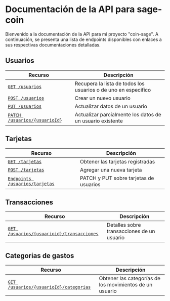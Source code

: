 # Documentación de la API para sage-coin

Bienvenido a la documentación de la API para mi proyecto "coin-sage". 
A continuación, se presenta una lista de endpoints disponibles con enlaces a sus respectivas documentaciones detalladas.

## Usuarios
| Recurso                    | Descripción |
| -------------------------- | ----------- |
| [`GET /usuarios`](./endpoints//get-usuarios.md)| Recupera la lista de todos los usuarios o de uno en especifico|
| [`POST /usuarios`](./endpoints//post-usuarios.md)| Crear un nuevo usuario|
| [`PUT /usuarios`](./endpoints//put-usuarios.md)| Actualizar datos de un usuario|
| [`PATCH /usuarios/{usuarioId}`](./endpoints//patch-usuarios.md)| Actualizar parcialmente los datos de un usuario existente|

## Tarjetas
| Recurso                    | Descripción |
| -------------------------- | ----------- |
| [`GET /tarjetas`](./endpoints//get-tajetas.md)   | Obtener las tarjetas registradas|
| [`POST /tarjetas`](./endpoints//post-tarjetas.md)   | Agregar una nueva tarjeta|
| [`Endpoints /usuarios/tarjetas`](./endpoints//Endpoints-tarjetas.md)| PATCH y PUT sobre tarjetas de usuarios|


## Transacciones
| Recurso                    | Descripción |
| -------------------------- | ----------- |
| [`GET /usuarios/{usuarioid}/transacciones`](./endpoints//get-transacciones-id.md)   | Detalles sobre transacciones de un usuario |

## Categorias de gastos
| Recurso                    | Descripción |
| -------------------------- | ----------- |
| [`GET /usuarios/{usuarioId}/categorias`](./endpoints//get-categorias-usuario-id.md)   | Obtener las categorías de los movimientos de un usuario|
